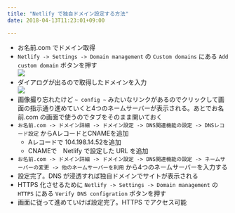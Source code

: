 ```yaml
---
title: "Netlify で独自ドメイン設定する方法"
date: 2018-04-13T11:23:01+09:00

---
```


- お名前.com でドメイン取得
- `Netlify -> Settings -> Domain management` の `Custom domains` にある `Add custom domain` ボタンを押す  
![](/images/netlifydomain/1.png "")
- ダイアログが出るので取得したドメインを入力  
![](/images/netlifydomain/2.png "")  
- 画像撮り忘れたけど `~ config ~` みたいなリンクがあるのでクリックして画面の指示通り進めていくと4つのネームサーバーが表示される。あとでお名前.com の画面で使うのでタブをそのまま開いておく
- `お名前.com -> ドメイン詳細 -> ドメイン設定 -> DNS関連機能の設定 -> DNSレコード設定` からAレコードとCNAMEを追加
  - Aレコードで 104.198.14.52を追加
  - CNAMEで　Netlify で設定した URL を追加
- `お名前.com -> ドメイン詳細 -> ドメイン設定 -> DNS関連機能の設定 -> ネームサーバーの変更 -> 他のネームサーバーを利用` から4つのネームサーバーを入力する
- 設定完了。DNS が浸透すれば独自ドメインでサイトが表示される
- HTTPS 化させるために `Netlify -> Settings -> Domain management` の `HTTPS` にある `Verify DNS configration` ボタンを押す
- 画面に従って進めていけば設定完了。HTTPS でアクセス可能



